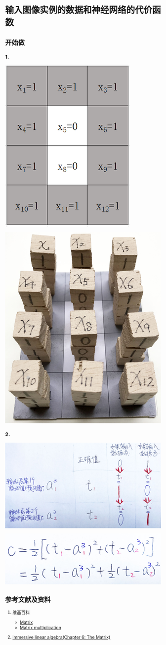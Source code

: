 # 输入图像实例的数据和神经网络的代价函数

## 开始做

### 1. 

![](/images/体验神经网络中的数学原理/输入图像实例的数据和神经网络的代价函数/1a1.png)

![](/images/体验神经网络中的数学原理/输入图像实例的数据和神经网络的代价函数/1a2.jpg)


### 2.

![](/images/体验神经网络中的数学原理/输入图像实例的数据和神经网络的代价函数/2a1.jpg)

![](/images/体验神经网络中的数学原理/输入图像实例的数据和神经网络的代价函数/2a2.jpg)

## 参考文献及资料

1. 维基百科
	- [Matrix](https://en.wikipedia.org/wiki/Matrix_(mathematics)) 
	- [Matrix multiplication](https://en.wikipedia.org/wiki/Matrix_multiplication) 

2. [immersive linear algebra(Chapter 6: The Matrix)](http://immersivemath.com/ila/ch06_matrices/ch06.html)